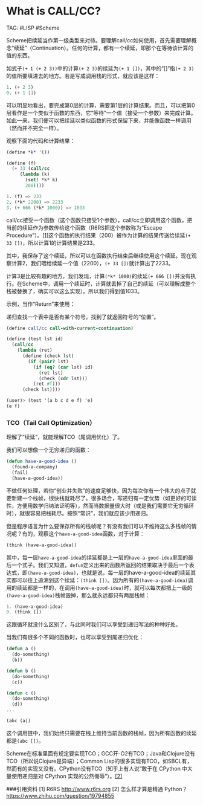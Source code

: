 What is CALL/CC?
================

TAG: #LISP #Scheme

Scheme把续延当作第一级类型来对待。要理解call/cc如何使用，首先需要理解概念“续延”（Continuation）。任何的计算，都有一个续延，即那个在等待该计算的值的东西。

如式子`(+ 1 (+ 2 3))`中的计算`(+ 2 3)`的续延为`(+ 1 [])`，其中的“[]”指`(+ 2 3)`的值所要填进去的地方。若是写成调用栈的形式，就应该是这样：

```scheme
1. (+ 2 3)
0. (+ 1 [])
```

可以明显地看出，要完成第0层的计算，需要第1层的计算结果。而且，可以把第0层看作是一个类似于函数的东西，它“等待”一个值（接受一个参数）来完成计算。如此一来，我们便可以把续延以类似函数的形式保留下来，并能像函数一样调用（然而并不完全一样）。

观察下面的代码和计算结果：

```scheme
(define *k* '())

(define (f)
  (+ 33 (call/cc
	 (lambda (k)
	   (set! *k* k)
	   200))))

1. (f) => 233
2. (*k* 2200) => 2233
3. (+ 666 (*k* 1000)) => 1033
```

call/cc接受一个函数（这个函数只接受1个参数），call/cc立即调用这个函数，把当前的续延作为参数传给这个函数（R6RS把这个参数称为“Escape Procedure”）。[[1]](#[1])这个函数的执行结果（200）被作为计算的结果传送给续延`(+ 33 [])`，所以计算1的计算结果是233。

其中，我保存了这个续延，所以可以在函数执行结束后继续使用这个续延。现在观察计算2，我们喂给续延一个值（2200），`(+ 33 [])`就计算出了2233。

计算3是比较有趣的地方，我们发现，计算`(*k* 1000)`的续延`(+ 666 [])`并没有执行。在Scheme中，调用一个续延时，计算就丢掉了自己的续延（可以理解成整个栈被替换了，确实可以这么实现）。所以我们得到值1033。

示例，当作“Return”来使用：

递归查找一个表中是否有某个符号，找到了就返回符号的“位置”。

```scheme
(define call/cc call-with-current-continuation)

(define (test lst id)
  (call/cc
    (lambda (ret)
      (define (check lst)
        (if (pair? lst)
          (if (eq? (car lst) id)
            (ret lst)
            (check (cdr lst)))
          (ret #f)))
      (check lst))))

(user)> (test '(a b c d e f) 'e)
(e f)
```

### TCO（Tail Call Optimization）

理解了“续延”，就能理解TCO（尾调用优化）了。

我们可以想像一个无穷递归的函数：

```CommonLisp
(defun have-a-good-idea ()
  (found-a-company)
  (fail)
  (have-a-good-idea))
```

不做任何处理，若你“创业并失败”的速度足够快，因为每次你有一个伟大的点子就要新建一个栈帧，很快栈就耗尽了。很多场合，写递归有一定优势（如更好的可读性，方便用数学归纳法证明等），然而当数据量很大时（或是我们需要它无穷循环时），就很容易把栈耗尽。按照“常识”，我们就应该少用递归。

但是程序语言为什么要保存所有的栈帧呢？有没有我们可以不维持这么多栈帧的情况呢？有的，观察这个`have-a-good-idea`函数，对于计算：

```CommonLisp
(think (have-a-good-idea))
```

其中，每一层`have-a-good-idea`的续延都是上一层的`have-a-good-idea`里面的最后一个式子。我们又知道，`defun`定义出来的函数所返回的结果取决于最后一个表达式，即`(have-a-good-idea)`，也就是说，每一层的have-a-good-idea的续延其实都可以往上追溯到这个续延：`(think [])`。因为所有的`(have-a-good-idea)`调用的续延都是一样的，在调用`(have-a-good-idea)`时，就可以每次都把上一级的`(have-a-good-idea)`栈帧毁掉，那么就永远都只有两层栈帧：

```CommonLisp
1. (have-a-good-idea)
0. (think [])
```

这跟循环就没什么区别了，与此同时我们可以享受到递归写法的种种好处。

当我们有很多个不同的函数时，也可以享受到尾递归优化：

``` CommonLisp
(defun a ()
  (do-something)
  (b))

(defun b ()
  (do-something)
  (c))

(defun c ()
  (do-something)
  (d))
...

(abc (a))
```

这个调用链中，我们始终只需要在栈上维持当前函数的栈帧，因为所有函数的续延都是`(abc [])`。

Scheme在标准里面有规定要实现TCO；GCC开-O2有TCO；Java和Clojure没有TCO（所以说Clojure是异端）；Common Lisp的很多实现有TCO，如SBCL有，然而有的实现又没有。CPython没有TCO（知乎上有人说“敢于在 CPython 中大量使用递归是对 CPython 实现的公然侮辱”）。[[2]](#[2])

###引用资料
<a name="[1]">[1]</a> R6RS http://www.r6rs.org
<a name="[2]">[2]</a> 怎么样才算是精通 Python？ https://www.zhihu.com/question/19794855
